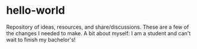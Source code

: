 # hello-world
Repository of ideas, resources, and share/discussions.
These are a few of the changes I needed to make.
A bit about myself: I am a student and can't wait to finish my bachelor's!
